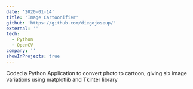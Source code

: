 ```yaml
---
date: '2020-01-14'
title: 'Image Cartoonifier'
github: 'https://github.com/diegojoseup/'
external: ''
tech:
  - Python
  - OpenCV
company: ''
showInProjects: true
---
```


Coded a Python Application to convert photo to cartoon, giving six image variations using matplotlib and Tkinter library
